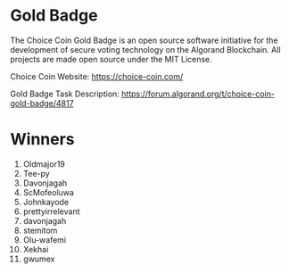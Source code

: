 # Gold Badge

The Choice Coin Gold Badge is an open source software initiative for the development of secure voting technology on the Algorand Blockchain. 
All projects are made open source under the MIT License.

Choice Coin Website: https://choice-coin.com/

Gold Badge Task Description: https://forum.algorand.org/t/choice-coin-gold-badge/4817

# Winners
1. Oldmajor19
2. Tee-py
3. Davonjagah
4. ScMofeoluwa
5. Johnkayode
6. prettyirrelevant
7. davonjagah
8. stemitom
9. Olu-wafemi
10. Xekhai
11. gwumex
